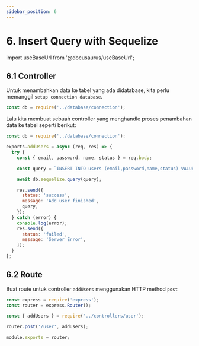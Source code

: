 ```yaml
---
sidebar_position: 6
---
```


# 6. Insert Query with Sequelize

import useBaseUrl from '@docusaurus/useBaseUrl';

## 6.1 Controller

Untuk menambahkan data ke tabel yang ada didatabase, kita perlu memanggil `setup connection database`.

```js title=src/controllers/user.js
const db = require('../database/connection');
```

Lalu kita membuat sebuah controller yang menghandle proses penambahan data ke tabel seperti berikut:

```js {1-25} title=src/controllers/user.js
const db = require('../database/connection');

exports.addUsers = async (req, res) => {
  try {
    const { email, password, name, status } = req.body;

    const query = `INSERT INTO users (email,password,name,status) VALUES ('${email}','${password}','${name}','${status}')`;

    await db.sequelize.query(query);

    res.send({
      status: 'success',
      message: 'Add user finished',
      query,
    });
  } catch (error) {
    console.log(error);
    res.send({
      status: 'failed',
      message: 'Server Error',
    });
  }
};
```

## 6.2 Route

Buat route untuk controller `addUsers` menggunakan HTTP method `post`

```js {4,6} title=src/routes/index.js
const express = require('express');
const router = express.Router();

const { addUsers } = require('../controllers/user');

router.post('/user', addUsers);

module.exports = router;
```

